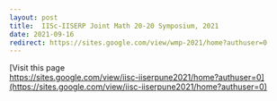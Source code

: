 ```yaml
---
layout: post
title:  IISc-IISERP Joint Math 20-20 Symposium, 2021
date: 2021-09-16
redirect: https://sites.google.com/view/wmp-2021/home?authuser=0
---
```


[Visit this page <br>
https://sites.google.com/view/iisc-iiserpune2021/home?authuser=0](https://sites.google.com/view/iisc-iiserpune2021/home?authuser=0)